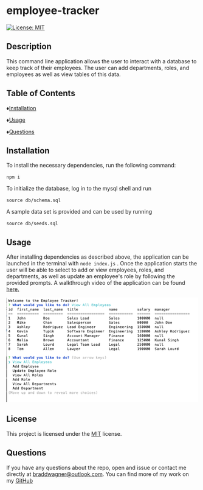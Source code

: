 # employee-tracker
  [![License: MIT](https://img.shields.io/badge/License-MIT-yellow.svg)](https://opensource.org/licenses/MIT)

  ## Description
  This command line application allows the user to interact with a database to keep track of their employees. The user can add departments, roles, and employees as well as view tables of this data.

  ## Table of Contents

  ♦︎[Installation](#installation)

  ♦︎[Usage](#usage)

  ♦︎[Questions](#questions)

  ## Installation

  To install the necessary dependencies, run the following command:

  ```
  npm i
  ```

  To initialize the database, log in to the mysql shell and run
  ```
  source db/schema.sql
  ```
  A sample data set is provided and can be used by running
  ```
  source db/seeds.sql
  ```

  ## Usage

  After installing dependencies as described above, the application can be launched in the terminal with ```node index.js``` . Once the application starts the user will be able to select to add or view employees, roles, and departments, as well as update an employee's role by following the provided prompts. A walkthrough video of the application can be found [here.](https://watch.screencastify.com/v/AOqIlojqrjpBIVqomGlk)
  
  ![application running in the command line](./assets/application_screenshot.png)

  ## License

  This project is licensed under the [MIT](https://opensource.org/licenses/MIT) license.


  ## Questions

  If you have any questions about the repo, open and issue or contact me directly at braddwagner@outlook.com. You can find more of my work on my [GitHub](https://github.com/braddwagner)